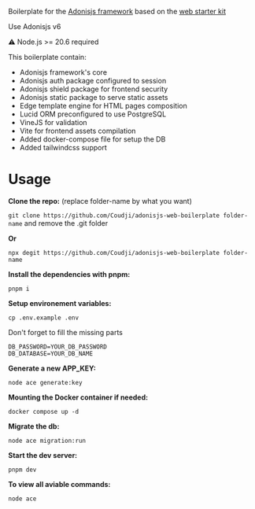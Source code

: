 Boilerplate for the [Adonisjs framework](https://adonisjs.com/) based on the [web starter kit](https://docs.adonisjs.com/guides/installation#web-starter-kit)

Use Adonisjs v6

:warning: Node.js >= 20.6 required

This boilerplate contain:
* Adonisjs framework's core
* Adonisjs auth package configured to session
* Adonisjs shield package for frontend security
* Adonisjs static package to serve static assets
* Edge template engine for HTML pages composition
* Lucid ORM preconfigured to use PostgreSQL
* VineJS for validation
* Vite for frontend assets compilation
* Added docker-compose file for setup the DB
* Added tailwindcss support



# Usage

**Clone the repo:** (replace folder-name by what you want)

`git clone https://github.com/Coudji/adonisjs-web-boilerplate folder-name` and remove the .git folder

**Or**

`npx degit https://github.com/Coudji/adonisjs-web-boilerplate folder-name`

**Install the dependencies with pnpm:**

`pnpm i`

**Setup environement variables:**

`cp .env.example .env`

Don't forget to fill the missing parts

```
DB_PASSWORD=YOUR_DB_PASSWORD
DB_DATABASE=YOUR_DB_NAME
```

**Generate a new APP_KEY:**

`node ace generate:key`

**Mounting the Docker container if needed:**

`docker compose up -d`

**Migrate the db:**

`node ace migration:run`

**Start the dev server:**

`pnpm dev`

**To view all aviable commands:**

`node ace`